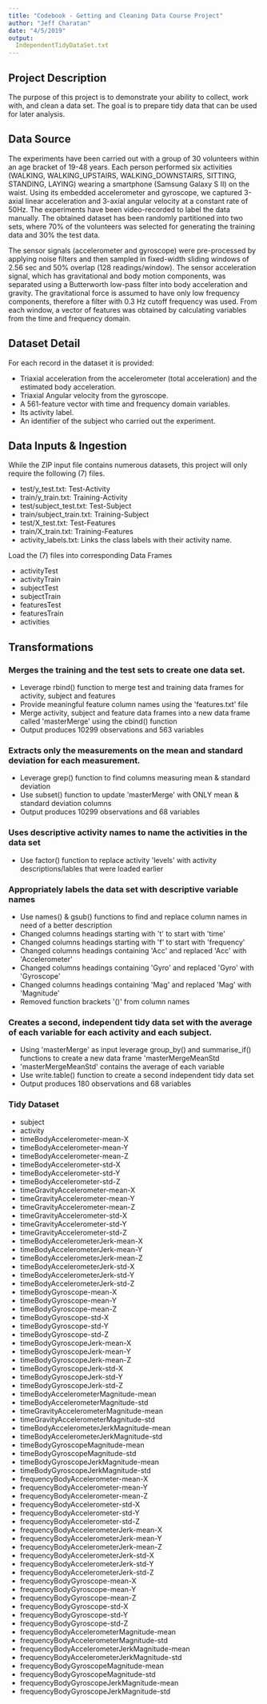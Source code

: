 ```yaml
---
title: "Codebook - Getting and Cleaning Data Course Project"
author: "Jeff Charatan"
date: "4/5/2019"
output:
  IndependentTidyDataSet.txt
---
```


## Project Description
The purpose of this project is to demonstrate your ability to collect, work with, and clean a data set. The goal is to prepare tidy data that can be used for later analysis. 


## Data Source
The experiments have been carried out with a group of 30 volunteers within an age bracket of 19-48 years. Each person performed six activities (WALKING, WALKING_UPSTAIRS, WALKING_DOWNSTAIRS, SITTING, STANDING, LAYING) wearing a smartphone (Samsung Galaxy S II) on the waist. Using its embedded accelerometer and gyroscope, we captured 3-axial linear acceleration and 3-axial angular velocity at a constant rate of 50Hz. The experiments have been video-recorded to label the data manually. The obtained dataset has been randomly partitioned into two sets, where 70% of the volunteers was selected for generating the training data and 30% the test data. 

The sensor signals (accelerometer and gyroscope) were pre-processed by applying noise filters and then sampled in fixed-width sliding windows of 2.56 sec and 50% overlap (128 readings/window). The sensor acceleration signal, which has gravitational and body motion components, was separated using a Butterworth low-pass filter into body acceleration and gravity. The gravitational force is assumed to have only low frequency components, therefore a filter with 0.3 Hz cutoff frequency was used. From each window, a vector of features was obtained by calculating variables from the time and frequency domain.


## Dataset Detail
For each record in the dataset it is provided: 
- Triaxial acceleration from the accelerometer (total acceleration) and the estimated body acceleration. 
- Triaxial Angular velocity from the gyroscope. 
- A 561-feature vector with time and frequency domain variables. 
- Its activity label. 
- An identifier of the subject who carried out the experiment.


## Data Inputs & Ingestion

While the ZIP input file contains numerous datasets, this project will only require the following (7) files. 

- test/y_test.txt: Test-Activity
- train/y_train.txt: Training-Activity
- test/subject_test.txt: Test-Subject
- train/subject_train.txt: Training-Subject
- test/X_test.txt: Test-Features
- train/X_train.txt: Training-Features
- activity_labels.txt: Links the class labels with their activity name.

Load the (7) files into corresponding Data Frames

- activityTest
- activityTrain
- subjectTest
- subjectTrain
- featuresTest
- featuresTrain
- activities


## Transformations
### Merges the training and the test sets to create one data set.

- Leverage rbind() function to merge test and training data frames for activity, subject and features
- Provide meaningful feature column names using the 'features.txt' file
- Merge activity, subject and feature data frames into a new data frame called 'masterMerge' using the cbind() function
- Output produces 10299 observations and 563 variables

### Extracts only the measurements on the mean and standard deviation for each measurement.

- Leverage grep() function to find columns measuring mean & standard deviation
- Use subset() function to update 'masterMerge' with ONLY mean & standard deviation columns
- Output produces 10299 observations and 68 variables


### Uses descriptive activity names to name the activities in the data set

- Use factor() function to replace activity 'levels' with activity descriptions/lables that were loaded earlier

### Appropriately labels the data set with descriptive variable names

- Use names() & gsub() functions to find and replace column names in need of a better description
- Changed columns headings starting with 't' to start with 'time'
- Changed columns headings starting with 'f' to start with 'frequency'
- Changed columns headings containing 'Acc' and replaced 'Acc' with 'Accelerometer'
- Changed columns headings containing 'Gyro' and replaced 'Gyro' with 'Gyroscope'
- Changed columns headings containing 'Mag' and replaced 'Mag' with 'Magnitude'
- Removed function brackets '()' from column names 

### Creates a second, independent tidy data set with the average of each variable for each activity and each subject.
- Using 'masterMerge' as input leverage group_by() and summarise_if() functions to create a new data frame 'masterMergeMeanStd
- 'masterMergeMeanStd' contains the average of each variable 
- Use write.table() function to create a second independent tidy data set
- Output produces 180 observations and 68 variables

### Tidy Dataset

- subject
- activity
- timeBodyAccelerometer-mean-X
- timeBodyAccelerometer-mean-Y
- timeBodyAccelerometer-mean-Z
- timeBodyAccelerometer-std-X
- timeBodyAccelerometer-std-Y
- timeBodyAccelerometer-std-Z
- timeGravityAccelerometer-mean-X
- timeGravityAccelerometer-mean-Y
- timeGravityAccelerometer-mean-Z
- timeGravityAccelerometer-std-X
- timeGravityAccelerometer-std-Y
- timeGravityAccelerometer-std-Z
- timeBodyAccelerometerJerk-mean-X
- timeBodyAccelerometerJerk-mean-Y
- timeBodyAccelerometerJerk-mean-Z
- timeBodyAccelerometerJerk-std-X
- timeBodyAccelerometerJerk-std-Y
- timeBodyAccelerometerJerk-std-Z
- timeBodyGyroscope-mean-X
- timeBodyGyroscope-mean-Y
- timeBodyGyroscope-mean-Z
- timeBodyGyroscope-std-X
- timeBodyGyroscope-std-Y
- timeBodyGyroscope-std-Z
- timeBodyGyroscopeJerk-mean-X
- timeBodyGyroscopeJerk-mean-Y
- timeBodyGyroscopeJerk-mean-Z
- timeBodyGyroscopeJerk-std-X
- timeBodyGyroscopeJerk-std-Y
- timeBodyGyroscopeJerk-std-Z
- timeBodyAccelerometerMagnitude-mean
- timeBodyAccelerometerMagnitude-std
- timeGravityAccelerometerMagnitude-mean
- timeGravityAccelerometerMagnitude-std
- timeBodyAccelerometerJerkMagnitude-mean
- timeBodyAccelerometerJerkMagnitude-std
- timeBodyGyroscopeMagnitude-mean
- timeBodyGyroscopeMagnitude-std
- timeBodyGyroscopeJerkMagnitude-mean
- timeBodyGyroscopeJerkMagnitude-std
- frequencyBodyAccelerometer-mean-X
- frequencyBodyAccelerometer-mean-Y
- frequencyBodyAccelerometer-mean-Z
- frequencyBodyAccelerometer-std-X
- frequencyBodyAccelerometer-std-Y
- frequencyBodyAccelerometer-std-Z
- frequencyBodyAccelerometerJerk-mean-X
- frequencyBodyAccelerometerJerk-mean-Y
- frequencyBodyAccelerometerJerk-mean-Z
- frequencyBodyAccelerometerJerk-std-X
- frequencyBodyAccelerometerJerk-std-Y
- frequencyBodyAccelerometerJerk-std-Z
- frequencyBodyGyroscope-mean-X
- frequencyBodyGyroscope-mean-Y
- frequencyBodyGyroscope-mean-Z
- frequencyBodyGyroscope-std-X
- frequencyBodyGyroscope-std-Y
- frequencyBodyGyroscope-std-Z
- frequencyBodyAccelerometerMagnitude-mean
- frequencyBodyAccelerometerMagnitude-std
- frequencyBodyAccelerometerJerkMagnitude-mean
- frequencyBodyAccelerometerJerkMagnitude-std
- frequencyBodyGyroscopeMagnitude-mean
- frequencyBodyGyroscopeMagnitude-std
- frequencyBodyGyroscopeJerkMagnitude-mean
- frequencyBodyGyroscopeJerkMagnitude-std




